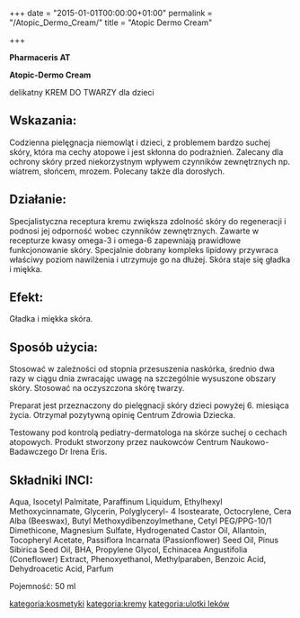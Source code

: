 +++
date = "2015-01-01T00:00:00+01:00"
permalink = "/Atopic_Dermo_Cream/"
title = "Atopic Dermo Cream"

+++

**Pharmaceris AT**

**Atopic-Dermo Cream**

delikatny KREM DO TWARZY dla dzieci

Wskazania:
----------

Codzienna pielęgnacja niemowląt i dzieci, z problemem bardzo suchej skóry, która ma cechy atopowe i jest skłonna do podrażnień. Zalecany dla ochrony skóry przed niekorzystnym wpływem czynników zewnętrznych np. wiatrem, słońcem, mrozem. Polecany także dla dorosłych.

Działanie:
----------

Specjalistyczna receptura kremu zwiększa zdolność skóry do regeneracji i podnosi jej odporność wobec czynników zewnętrznych. Zawarte w recepturze kwasy omega-3 i omega-6 zapewniają prawidłowe funkcjonowanie skóry. Specjalnie dobrany kompleks lipidowy przywraca właściwy poziom nawilżenia i utrzymuje go na dłużej. Skóra staje się gładka i miękka.

Efekt:
------

Gładka i miękka skóra.

Sposób użycia:
--------------

Stosować w zależności od stopnia przesuszenia naskórka, średnio dwa razy w ciągu dnia zwracając uwagę na szczególnie wysuszone obszary skóry. Stosować na oczyszczona skórę twarzy.

Preparat jest przeznaczony do pielęgnacji skóry dzieci powyżej 6. miesiąca życia. Otrzymał pozytywną opinię Centrum Zdrowia Dziecka.

Testowany pod kontrolą pediatry-dermatologa na skórze suchej o cechach atopowych. Produkt stworzony przez naukowców Centrum Naukowo-Badawczego Dr Irena Eris.

Składniki INCI:
---------------

Aqua, Isocetyl Palmitate, Paraffinum Liquidum, Ethylhexyl Methoxycinnamate, Glycerin, Polyglyceryl- 4 Isostearate, Octocrylene, Cera Alba (Beeswax), Butyl Methoxydibenzoylmethane, Cetyl PEG/PPG-10/1 Dimethicone, Magnesium Sulfate, Hydrogenated Castor Oil, Allantoin, Tocopheryl Acetate, Passiflora Incarnata (Passionflower) Seed Oil, Pinus Sibirica Seed Oil, BHA, Propylene Glycol, Echinacea Angustifolia (Coneflower) Extract, Phenoxyethanol, Methylparaben, Benzoic Acid, Dehydroacetic Acid, Parfum

Pojemność: 50 ml

[kategoria:kosmetyki](/atopedia/kategoria:kosmetyki "wikilink") [kategoria:kremy](/atopedia/kategoria:kremy "wikilink") [kategoria:ulotki leków](/atopedia/kategoria:ulotki_leków "wikilink")